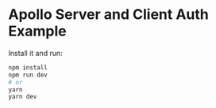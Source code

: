 # Apollo Server and Client Auth Example

Install it and run:

```bash
npm install
npm run dev
# or
yarn
yarn dev
```
